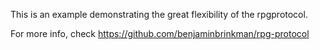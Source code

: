 This is an example demonstrating the great flexibility of the rpgprotocol.

For more info, check https://github.com/benjaminbrinkman/rpg-protocol